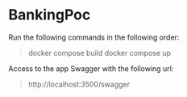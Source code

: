 # BankingPoc
Run the following commands in the following order:
> docker compose build
> docker compose up

Access to the app Swagger with the following url:
> http://localhost:3500/swagger
